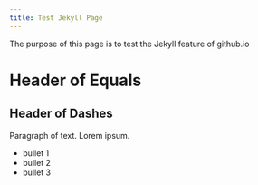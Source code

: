 ```yaml
---
title: Test Jekyll Page
---
```


The purpose of this page is to test the Jekyll feature of github.io

Header of Equals
================

Header of Dashes
----------------

Paragraph of text. Lorem ipsum. 

 * bullet 1
 * bullet 2
 * bullet 3
